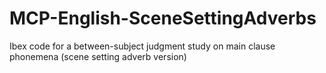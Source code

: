 # MCP-English-SceneSettingAdverbs
Ibex code for a between-subject judgment study on main clause phonemena (scene setting adverb version)
